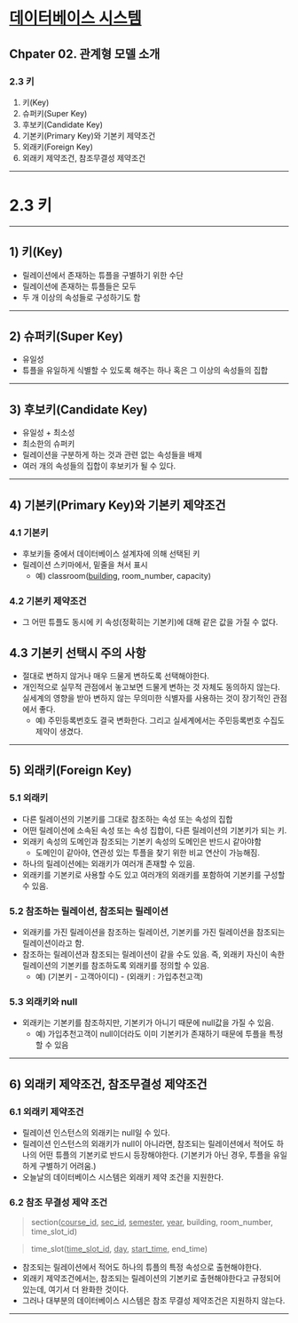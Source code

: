 # <a href = "../README.md" target="_blank">데이터베이스 시스템</a>
## Chpater 02. 관계형 모델 소개
### 2.3 키
1) 키(Key)
2) 슈퍼키(Super Key)
3) 후보키(Candidate Key)
4) 기본키(Primary Key)와 기본키 제약조건
5) 외래키(Foreign Key)
6) 외래키 제약조건, 참조무결성 제약조건

---

# 2.3 키

---

## 1) 키(Key)
- 릴레이션에서 존재하는 튜플을 구별하기 위한 수단
- 릴레이션에 존재하는 튜플들은 모두 
- 두 개 이상의 속성들로 구성하기도 함

---

## 2) 슈퍼키(Super Key)
- 유일성
- 튜플을 유일하게 식별할 수 있도록 해주는 하나 혹은 그 이상의 속성들의 집합

---

## 3) 후보키(Candidate Key)
- 유일성 + 최소성
- 최소한의 슈퍼키
- 릴레이션을 구분하게 하는 것과 관련 없는 속성들을 배제
- 여러 개의 속성들의 집합이 후보키가 될 수 있다.

---

## 4) 기본키(Primary Key)와 기본키 제약조건
### 4.1 기본키
- 후보키들 중에서 데이터베이스 설계자에 의해 선택된 키
- 릴레이션 스키마에서, 밑줄을 쳐서 표시
  - 예) classroom(<u>building</u>, room_number, capacity)


### 4.2 기본키 제약조건
- 그 어떤 튜플도 동시에 키 속성(정확히는 기본키)에 대해 같은 값을 가질 수 없다.

## 4.3 기본키 선택시 주의 사항
- 절대로 변하지 않거나 매우 드물게 변하도록 선택해야한다.
- 개인적으로 실무적 관점에서 놓고보면 드물게 변하는 것 자체도 동의하지 않는다. 실세계의 영향을 받아 변하지 않는 무의미한 식별자를 사용하는 것이
장기적인 관점에서 좋다.
  - 예) 주민등록번호도 결국 변화한다. 그리고 실세계에서는 주민등록번호 수집도 제약이 생겼다.

---

## 5) 외래키(Foreign Key)

### 5.1 외래키
- 다른 릴레이션의 기본키를 그대로 참조하는 속성 또는 속성의 집합
- 어떤 릴레이션에 소속된 속성 또는 속성 집합이, 다른 릴레이션의 기본키가 되는 키.
- 외래키 속성의 도메인과 참조되는 기본키 속성의 도메인은 반드시 같아야함
    - 도메인이 같아야, 연관성 있는 투플을 찾기 위한 비교 연산이 가능해짐.
- 하나의 릴레이션에는 외래키가 여러개 존재할 수 있음.
- 외래키를 기본키로 사용할 수도 있고 여러개의 외래키를 포함하여 기본키를 구성할 수 있음.

### 5.2 참조하는 릴레이션, 참조되는 릴레이션
- 외래키를 가진 릴레이션을 참조하는 릴레이션, 기본키를 가진 릴레이션을 참조되는 릴레이션이라고 함.
- 참조하는 릴레이션과 참조되는 릴레이션이 같을 수도 있음. 즉, 외래키 자신이 속한 릴레이션의 기본키를 참조하도록 외래키를 정의할 수 있음.
  - 예) (기본키 - 고객아이디) - (외래키 : 가입추천고객)

### 5.3 외래키와 null
- 외래키는 기본키를 참조하지만, 기본키가 아니기 때문에 null값을 가질 수 있음.
  - 예) 가입추천고객이 null이더라도 이미 기본키가 존재하기 때문에 투플을 특정할 수 있음

---

## 6) 외래키 제약조건, 참조무결성 제약조건

### 6.1 외래키 제약조건
- 릴레이션 인스턴스의 외래키는 null일 수 있다.
- 릴레이션 인스턴스의 외래키가 null이 아니라면, 참조되는 릴레이션에서 적어도 하나의 어떤 튜플의 기본키로 반드시 등장해야한다.
(기본키가 아닌 경우, 투플을 유일하게 구별하기 어려움.)
- 오늘날의 데이터베이스 시스템은 외래키 제약 조건을 지원한다.


### 6.2 참조 무결성 제약 조건
> section(<u>course_id</u>, <u>sec_id</u>, <u>semester</u>, <u>year</u>, building, room_number, time_slot_id)

> time_slot(<u>time_slot_id</u>, <u>day</u>, <u>start_time</u>, end_time)

- 참조되는 릴레이션에서 적어도 하나의 튜플의 특정 속성으로 출현해야한다.
- 외래키 제약조건에서는, 참조되는 릴레이션의 기본키로 출현해야한다고 규정되어 있는데, 여기서 더 완화한 것이다.
- 그러나 대부분의 데이터베이스 시스템은 참조 무결성 제약조건은 지원하지 않는다.

---
